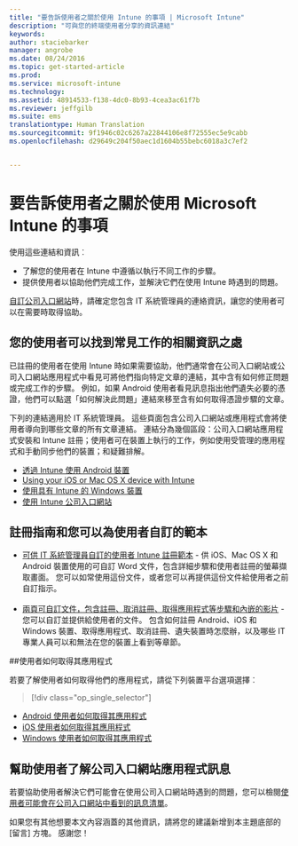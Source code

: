 ```yaml
---
title: "要告訴使用者之關於使用 Intune 的事項 | Microsoft Intune"
description: "可與您的終端使用者分享的資訊連結"
keywords: 
author: staciebarker
manager: angrobe
ms.date: 08/24/2016
ms.topic: get-started-article
ms.prod: 
ms.service: microsoft-intune
ms.technology: 
ms.assetid: 48914533-f138-4dc0-8b93-4cea3ac61f7b
ms.reviewer: jeffgilb
ms.suite: ems
translationtype: Human Translation
ms.sourcegitcommit: 9f1946c02c6267a22844106e8f72555ec5e9cabb
ms.openlocfilehash: d29649c204f50aec1d1604b55bebc6018a3c7ef2


---
```




# 要告訴使用者之關於使用 Microsoft Intune 的事項

使用這些連結和資訊︰

- 了解您的使用者在 Intune 中遵循以執行不同工作的步驟。
- 提供使用者以協助他們完成工作，並解決它們在使用 Intune 時遇到的問題。

[自訂公司入口網站](/Intune/get-started/start-with-a-paid-subscription-to-microsoft-intune-step-7)時，請確定您包含 IT 系統管理員的連絡資訊，讓您的使用者可以在需要時取得協助。


## 您的使用者可以找到常見工作的相關資訊之處

已註冊的使用者在使用 Intune 時如果需要協助，他們通常會在公司入口網站或公司入口網站應用程式中看見可將他們指向特定文章的連結，其中含有如何修正問題或完成工作的步驟。 例如，如果 Android 使用者看見訊息指出他們遺失必要的憑證，他們可以點選「如何解決此問題」連結來移至含有如何取得憑證步驟的文章。 

下列的連結適用於 IT 系統管理員。 這些頁面包含公司入口網站或應用程式會將使用者導向到哪些文章的所有文章連結。 連結分為幾個區段：公司入口網站應用程式安裝和 Intune 註冊；使用者可在裝置上執行的工作，例如使用受管理的應用程式和手動同步他們的裝置；和疑難排解。

- [透過 Intune 使用 Android 裝置](/Intune/EndUser/using-your-android-device-with-intune)
- [Using your iOS or Mac OS X device with Intune](/Intune/EndUser/using-your-ios-or-mac-os-x-device-with-intune)
- [使用具有 Intune 的 Windows 裝置](/Intune/EndUser/using-your-windows-device-with-intune)
- [使用 Intune 公司入口網站](/Intune/EndUser/using-the-intune-company-portal-website)


## 註冊指南和您可以為使用者自訂的範本

- [可供 IT 系統管理員自訂的使用者 Intune 註冊範本](https://gallery.technet.microsoft.com/End-user-Intune-enrollment-55dfd64a) - 供 iOS、Mac OS X 和 Android 裝置使用的可自訂 Word 文件，包含詳細步驟和使用者註冊的螢幕擷取畫面。 您可以如常使用這份文件，或者您可以再提供這份文件給使用者之前自訂指示。</br></br>
- [兩頁可自訂文件，包含註冊、取消註冊、取得應用程式等步驟和內嵌的影片](https://gallery.technet.microsoft.com/Intune-End-User-Enrollment-3a0c9b0c#content) - 您可以自訂並提供給使用者的文件。 包含如何註冊 Android、iOS 和 Windows 裝置、取得應用程式、取消註冊、遺失裝置時怎麼辦，以及哪些 IT 專業人員可以和無法在您的裝置上看到等章節。

##使用者如何取得其應用程式

若要了解使用者如何取得他們的應用程式，請從下列裝置平台選項選擇︰

> [!div class="op_single_selector"]
- [Android 使用者如何取得其應用程式](how-your-android-users-get-their-apps.md)
- [iOS 使用者如何取得其應用程式](how-your-ios-users-get-their-apps.md)
- [Windows 使用者如何取得其應用程式](how-your-windows-users-get-their-apps.md)

## 幫助使用者了解公司入口網站應用程式訊息

若要協助使用者解決它們可能會在使用公司入口網站時遇到的問題，您可以檢閱[使用者可能會在公司入口網站中看到的訊息清單](/Intune/Plan-Design/help-end-users-understand-company-portal-app-messages)。

如果您有其他想要本文內容涵蓋的其他資訊，請將您的建議新增到本主題底部的 [留言] 方塊。 感謝您！



<!--HONumber=Aug16_HO4-->


